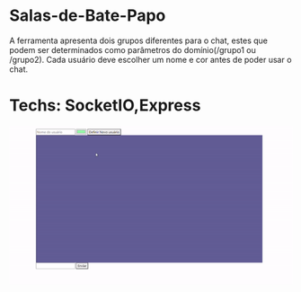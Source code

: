 # Salas-de-Bate-Papo
A ferramenta apresenta dois grupos diferentes para o chat, estes que podem ser determinados como parâmetros do domínio(/grupo1 ou /grupo2). Cada usuário deve escolher um nome e cor antes de poder usar o chat. 
# Techs: SocketIO,Express

<img src="./assets/papo.gif"/>
